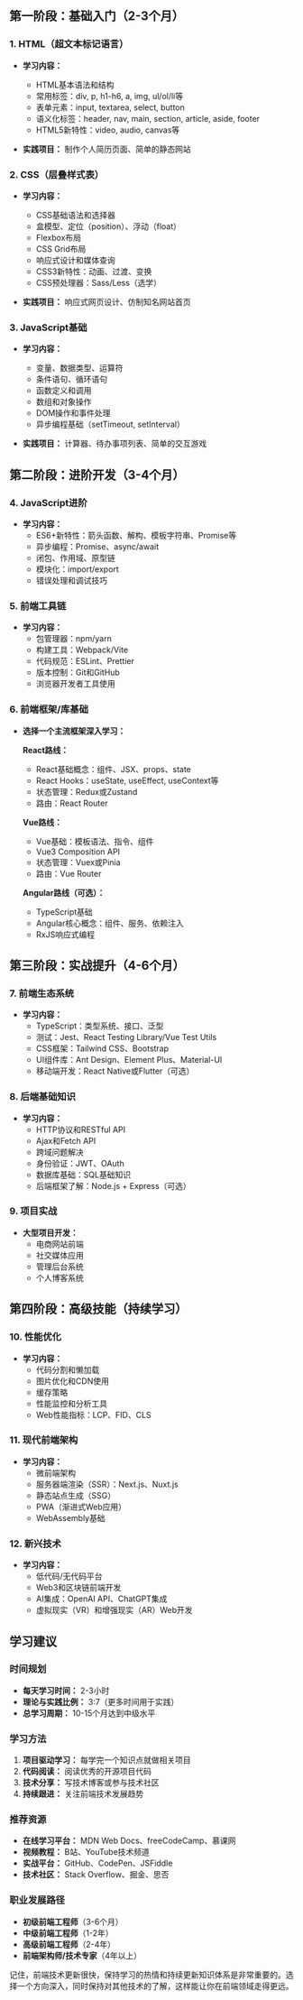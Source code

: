 ## 第一阶段：基础入门（2-3个月）

### 1. HTML（超文本标记语言）

- **学习内容：**
    
    - HTML基本语法和结构
    - 常用标签：div, p, h1-h6, a, img, ul/ol/li等
    - 表单元素：input, textarea, select, button
    - 语义化标签：header, nav, main, section, article, aside, footer
    - HTML5新特性：video, audio, canvas等
- **实践项目：** 制作个人简历页面、简单的静态网站
    

### 2. CSS（层叠样式表）

- **学习内容：**
    
    - CSS基础语法和选择器
    - 盒模型、定位（position）、浮动（float）
    - Flexbox布局
    - CSS Grid布局
    - 响应式设计和媒体查询
    - CSS3新特性：动画、过渡、变换
    - CSS预处理器：Sass/Less（选学）
- **实践项目：** 响应式网页设计、仿制知名网站首页
    

### 3. JavaScript基础

- **学习内容：**
    
    - 变量、数据类型、运算符
    - 条件语句、循环语句
    - 函数定义和调用
    - 数组和对象操作
    - DOM操作和事件处理
    - 异步编程基础（setTimeout, setInterval）
- **实践项目：** 计算器、待办事项列表、简单的交互游戏
    

## 第二阶段：进阶开发（3-4个月）

### 4. JavaScript进阶

- **学习内容：**
    - ES6+新特性：箭头函数、解构、模板字符串、Promise等
    - 异步编程：Promise、async/await
    - 闭包、作用域、原型链
    - 模块化：import/export
    - 错误处理和调试技巧

### 5. 前端工具链

- **学习内容：**
    - 包管理器：npm/yarn
    - 构建工具：Webpack/Vite
    - 代码规范：ESLint、Prettier
    - 版本控制：Git和GitHub
    - 浏览器开发者工具使用

### 6. 前端框架/库基础

- **选择一个主流框架深入学习：**
    
    **React路线：**
    
    - React基础概念：组件、JSX、props、state
    - React Hooks：useState, useEffect, useContext等
    - 状态管理：Redux或Zustand
    - 路由：React Router
    
    **Vue路线：**
    
    - Vue基础：模板语法、指令、组件
    - Vue3 Composition API
    - 状态管理：Vuex或Pinia
    - 路由：Vue Router
    
    **Angular路线（可选）：**
    
    - TypeScript基础
    - Angular核心概念：组件、服务、依赖注入
    - RxJS响应式编程

## 第三阶段：实战提升（4-6个月）

### 7. 前端生态系统

- **学习内容：**
    - TypeScript：类型系统、接口、泛型
    - 测试：Jest、React Testing Library/Vue Test Utils
    - CSS框架：Tailwind CSS、Bootstrap
    - UI组件库：Ant Design、Element Plus、Material-UI
    - 移动端开发：React Native或Flutter（可选）

### 8. 后端基础知识

- **学习内容：**
    - HTTP协议和RESTful API
    - Ajax和Fetch API
    - 跨域问题解决
    - 身份验证：JWT、OAuth
    - 数据库基础：SQL基础知识
    - 后端框架了解：Node.js + Express（可选）

### 9. 项目实战

- **大型项目开发：**
    - 电商网站前端
    - 社交媒体应用
    - 管理后台系统
    - 个人博客系统

## 第四阶段：高级技能（持续学习）

### 10. 性能优化

- **学习内容：**
    - 代码分割和懒加载
    - 图片优化和CDN使用
    - 缓存策略
    - 性能监控和分析工具
    - Web性能指标：LCP、FID、CLS

### 11. 现代前端架构

- **学习内容：**
    - 微前端架构
    - 服务器端渲染（SSR）：Next.js、Nuxt.js
    - 静态站点生成（SSG）
    - PWA（渐进式Web应用）
    - WebAssembly基础

### 12. 新兴技术

- **学习内容：**
    - 低代码/无代码平台
    - Web3和区块链前端开发
    - AI集成：OpenAI API、ChatGPT集成
    - 虚拟现实（VR）和增强现实（AR）Web开发

## 学习建议

### 时间规划

- **每天学习时间：** 2-3小时
- **理论与实践比例：** 3:7（更多时间用于实践）
- **总学习周期：** 10-15个月达到中级水平

### 学习方法

1. **项目驱动学习：** 每学完一个知识点就做相关项目
2. **代码阅读：** 阅读优秀的开源项目代码
3. **技术分享：** 写技术博客或参与技术社区
4. **持续跟进：** 关注前端技术发展趋势

### 推荐资源

- **在线学习平台：** MDN Web Docs、freeCodeCamp、慕课网
- **视频教程：** B站、YouTube技术频道
- **实战平台：** GitHub、CodePen、JSFiddle
- **技术社区：** Stack Overflow、掘金、思否

### 职业发展路径

- **初级前端工程师**（3-6个月）
- **中级前端工程师**（1-2年）
- **高级前端工程师**（2-4年）
- **前端架构师/技术专家**（4年以上）

记住，前端技术更新很快，保持学习的热情和持续更新知识体系是非常重要的。选择一个方向深入，同时保持对其他技术的了解，这样能让你在前端领域走得更远。